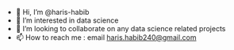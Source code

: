 - 👋 Hi, I’m @haris-habib
- 👀 I’m interested in data science
- 💞️ I’m looking to collaborate on any data science related projects
- 📫 How to reach me : email haris.habib240@gmail.com

<!---
haris-habib/haris-habib is a ✨ special ✨ repository because its `README.md` (this file) appears on your GitHub profile.
You can click the Preview link to take a look at your changes.
--->
